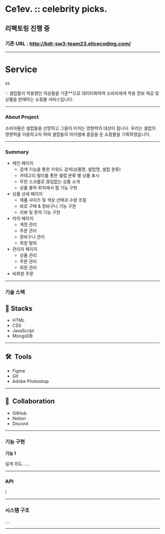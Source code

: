 # Ce1ev. :: celebrity picks.
## 리팩토링 진행 중
### 기존 URL : http://kdt-sw3-team23.elicecoding.com/
---

# Service
ss
<aside>
💡 셀럽들이 착용했던 의상들을 기준**으로 데이터화하여 소비자에게 착용 정보 제공 및 상품을 판매하는 쇼핑몰 서비스입니다.

</aside>

---

### About Project

소비자들은 셀럽들을 선망하고 그들이 미치는 영향력의 대상이 됩니다. 
우리는 셀럽의 영향력을 이용하고자 하여 셀럽들의 아이템에 중점을 둔 쇼핑몰을 기획하였습니다.

---

### Summary

- 메인 페이지
    - 검색 기능을 통한 키워드 검색(상품명, 셀럽명, 셀럽 분류)
    - 카테고리 필터를 통한 셀럽 분류 별 상품 표시
    - 무한 스크롤로 끊임없는 상품 소개
    - 상품 블럭 위치에서 찜 기능 구현
- 상품 상세 페이지
    - 제품 사이즈 및 색상 선택과 수량 조절
    - 바로 구매 & 장바구니 기능 구현
    - 리뷰 및 문의 기능 구현
- 마이 페이지
    - 계정 관리
    - 주문 관리
    - 장바구니 관리
    - 회원 탈퇴
- 관리자 페이지
    - 상품 관리
    - 주문 관리
    - 회원 관리
- 비회원 주문

---

### 기술 스택

## 🚀  Stacks
- HTML
- CSS
- JavaScript
- MongoDB

---

## 🛠  Tools
- Figma
- Git
- Adobe Photoshop

---

## 👥  Collaboration
- GitHub
- Notion
- Discord

---

### 기능 구현

**기능 1**

설계 의도……

---

### API

\

---

### 시스템 구조

….

---
